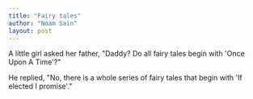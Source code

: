```yaml
---
title: "Fairy tales"
author: "Noam Sain"
layout: post
---
```


A little girl asked her father, "Daddy? Do all fairy tales begin with 'Once Upon A Time'?"

He replied, "No, there is a whole series of fairy tales that begin with 'If elected I promise'."
